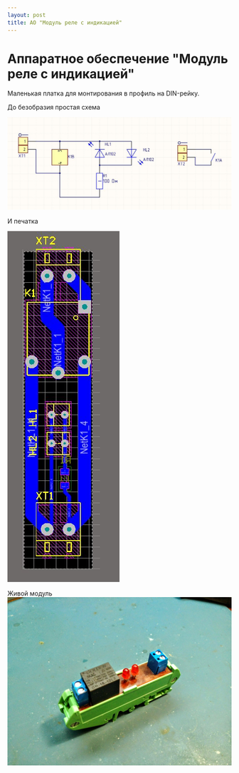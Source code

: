 ```yaml
---
layout: post
title: АО "Модуль реле с индикацией"
---
```


# Аппаратное обеспечение "Модуль реле с индикацией"

Маленькая платка для монтирования в профиль на DIN-рейку.

До безобразия простая схема

![](/images/relayModule/SCH.JPG)

И печатка

![](/images/relayModule/PCB.JPG)

Живой модуль
![](/images/relayModule/REAL.JPG)

